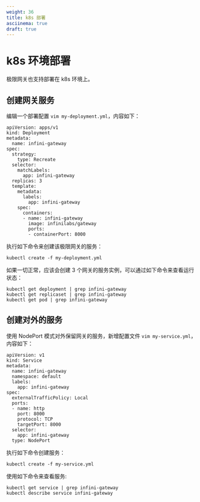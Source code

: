 ```yaml
---
weight: 36
title: k8s 部署
asciinema: true
draft: true
---
```


# k8s 环境部署

极限网关也支持部署在 k8s 环境上。

## 创建网关服务

编辑一个部署配置 `vim my-deployment.yml`，内容如下：

```
apiVersion: apps/v1
kind: Deployment
metadata:
  name: infini-gateway
spec:
  strategy:
    type: Recreate
  selector:
    matchLabels:
      app: infini-gateway
  replicas: 3
  template:
    metadata:
      labels:
        app: infini-gateway
    spec:
      containers:
      - name: infini-gateway
        image: infinilabs/gateway
        ports:
        - containerPort: 8000
```

执行如下命令来创建该极限网关的服务：

```
kubectl create -f my-deployment.yml
```

如果一切正常，应该会创建 3 个网关的服务实例，可以通过如下命令来查看运行状态：

```
kubectl get deployment | grep infini-gateway
kubectl get replicaset | grep infini-gateway
kubectl get pod | grep infini-gateway
```

## 创建对外的服务

使用 NodePort 模式对外保留网关的服务，新增配置文件 `vim my-service.yml`，内容如下：

```
apiVersion: v1
kind: Service
metadata:
  name: infini-gateway
  namespace: default
  labels:
    app: infini-gateway
spec:
  externalTrafficPolicy: Local
  ports:
  - name: http
    port: 8000
    protocol: TCP
    targetPort: 8000
  selector:
    app: infini-gateway
  type: NodePort
```

执行如下命令创建服务：

```
kubectl create -f my-service.yml
```

使用如下命令来查看服务:

```
kubectl get service | grep infini-gateway
kubectl describe service infini-gateway
```
